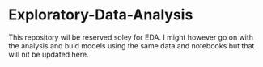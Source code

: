 # Exploratory-Data-Analysis
This repository wil be reserved soley for EDA. I might however go on with the analysis and buid models using the same data and notebooks but that will nit be updated here.
